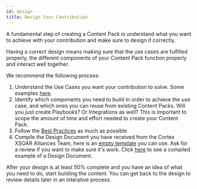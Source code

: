 ```yaml
---
id: design
title: Design Your Contribution
---
```


A fundamental step of creating a Content Pack is understand what you want to achieve with your contribution and make sure to design it correctly.

Having a correct design means making sure that the use cases are fulfilled properly, the different components of your Content Pack function properly and interact well together.

We recommend the following process:
 1. Understand the Use Cases you want your contribution to solve. Some examples [here](../concepts/use-cases).
 2. Identify which components you need to build in order to achieve the use case, and which ones you can reuse from existing Content Packs. Will you just create Playbooks? Or Integrations as well? This is important to scope the amount of time and effort needed to create your Content Pack.
 3. Follow the [Best Practices](../concepts/design-best-practices) as much as possible
 4. Compile the Design Document you have received from the Cortex XSOAR Alliances Team, here is an [empty template](https://docs.google.com/document/d/183jIki5hAwADUL7L5PREtjDCZVKQOTmqypeomzSpBZI/edit?usp=sharing) you can use. Ask for a review if you want to make sure it's work. Click [here](https://docs.google.com/document/d/1wETtBEKg37PHNU8tYeB56M1LE314ux086z3HFeF_cX0) to see a compiled example of a Design Document.

After your design is at least 50% complete and you have an idea of what you need to do, start building the content. You can get back to the design to review details later in an interative process.